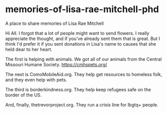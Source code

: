 # memories-of-lisa-rae-mitchell-phd
A place to share memories of Lisa Rae Mitchell

Hi All. I forgot that a lot of people might want to send flowers. I really appreciate the thought, and if you've already sent them that is great. But I think I'd prefer it if you sent donations in Lisa's name to causes that she held dear to her heart. 

The first is helping with animals. We got all of our animals from the Central Missouri Humane Society. https://cmhspets.org/ 

The next is ComoMobileAid.org. They help get resources to homeless folk, and they even help with pets. 

The third is borderkindness.org. They help keep refugees safe on the border of the US. 

And, finally, thetrevorproject.org. They run a crisis line for lbgtq+ people.